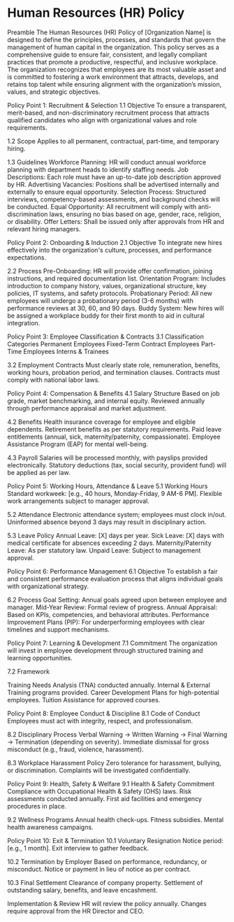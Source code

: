  # Human Resources (HR) Policy
Preamble
The Human Resources (HR) Policy of [Organization Name] is designed to define the principles, processes, and standards that govern the management of human capital in the organization. This policy serves as a comprehensive guide to ensure fair, consistent, and legally compliant practices that promote a productive, respectful, and inclusive workplace.
The organization recognizes that employees are its most valuable asset and is committed to fostering a work environment that attracts, develops, and retains top talent while ensuring alignment with the organization’s mission, values, and strategic objectives.

Policy Point 1: Recruitment & Selection
1.1 Objective
To ensure a transparent, merit-based, and non-discriminatory recruitment process that attracts qualified candidates who align with organizational values and role requirements.

1.2 Scope
Applies to all permanent, contractual, part-time, and temporary hiring.

1.3 Guidelines
Workforce Planning: HR will conduct annual workforce planning with department heads to identify staffing needs.
Job Descriptions: Each role must have an up-to-date job description approved by HR.
Advertising Vacancies: Positions shall be advertised internally and externally to ensure equal opportunity.
Selection Process: Structured interviews, competency-based assessments, and background checks will be conducted.
Equal Opportunity: All recruitment will comply with anti-discrimination laws, ensuring no bias based on age, gender, race, religion, or disability.
Offer Letters: Shall be issued only after approvals from HR and relevant hiring managers.

Policy Point 2: Onboarding & Induction
2.1 Objective
To integrate new hires effectively into the organization's culture, processes, and performance expectations.

2.2 Process
Pre-Onboarding: HR will provide offer confirmation, joining instructions, and required documentation list.
Orientation Program: Includes introduction to company history, values, organizational structure, key policies, IT systems, and safety protocols.
Probationary Period: All new employees will undergo a probationary period (3-6 months) with performance reviews at 30, 60, and 90 days.
Buddy System: New hires will be assigned a workplace buddy for their first month to aid in cultural integration.

Policy Point 3: Employee Classification & Contracts
3.1 Classification Categories
Permanent Employees
Fixed-Term Contract Employees
Part-Time Employees
Interns & Trainees

3.2 Employment Contracts
Must clearly state role, remuneration, benefits, working hours, probation period, and termination clauses.
Contracts must comply with national labor laws.

Policy Point 4: Compensation & Benefits
4.1 Salary Structure
Based on job grade, market benchmarking, and internal equity.
Reviewed annually through performance appraisal and market adjustment.

4.2 Benefits
Health insurance coverage for employee and eligible dependents.
Retirement benefits as per statutory requirements.
Paid leave entitlements (annual, sick, maternity/paternity, compassionate).
Employee Assistance Program (EAP) for mental well-being.

4.3 Payroll
Salaries will be processed monthly, with payslips provided electronically.
Statutory deductions (tax, social security, provident fund) will be applied as per law.

Policy Point 5: Working Hours, Attendance & Leave
5.1 Working Hours
Standard workweek: [e.g., 40 hours, Monday-Friday, 9 AM-6 PM].
Flexible work arrangements subject to manager approval.

5.2 Attendance
Electronic attendance system; employees must clock in/out.
Uninformed absence beyond 3 days may result in disciplinary action.

5.3 Leave Policy
Annual Leave: [X] days per year.
Sick Leave: [X] days with medical certificate for absences exceeding 2 days.
Maternity/Paternity Leave: As per statutory law.
Unpaid Leave: Subject to management approval.

Policy Point 6: Performance Management
6.1 Objective
To establish a fair and consistent performance evaluation process that aligns individual goals with organizational strategy.

6.2 Process
Goal Setting: Annual goals agreed upon between employee and manager.
Mid-Year Review: Formal review of progress.
Annual Appraisal: Based on KPIs, competencies, and behavioral attributes.
Performance Improvement Plans (PIP): For underperforming employees with clear timelines and support mechanisms.

Policy Point 7: Learning & Development
7.1 Commitment
The organization will invest in employee development through structured training and learning opportunities.

7.2 Framework

Training Needs Analysis (TNA) conducted annually.
Internal & External Training programs provided.
Career Development Plans for high-potential employees.
Tuition Assistance for approved courses.

Policy Point 8: Employee Conduct & Discipline
8.1 Code of Conduct
Employees must act with integrity, respect, and professionalism.

8.2 Disciplinary Process
Verbal Warning → Written Warning → Final Warning → Termination (depending on severity).
Immediate dismissal for gross misconduct (e.g., fraud, violence, harassment).

8.3 Workplace Harassment Policy
Zero tolerance for harassment, bullying, or discrimination. Complaints will be investigated confidentially.

Policy Point 9: Health, Safety & Welfare
9.1 Health & Safety Commitment
Compliance with Occupational Health & Safety (OHS) laws.
Risk assessments conducted annually.
First aid facilities and emergency procedures in place.

9.2 Wellness Programs
Annual health check-ups.
Fitness subsidies.
Mental health awareness campaigns.

Policy Point 10: Exit & Termination
10.1 Voluntary Resignation
Notice period: [e.g., 1 month].
Exit interview to gather feedback.

10.2 Termination by Employer
Based on performance, redundancy, or misconduct.
Notice or payment in lieu of notice as per contract.

10.3 Final Settlement
Clearance of company property.
Settlement of outstanding salary, benefits, and leave encashment.

Implementation & Review
HR will review the policy annually.
Changes require approval from the HR Director and CEO.
